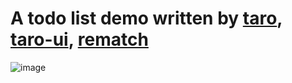 # A todo list demo written by [taro](https://taro.js.org/), [taro-ui](https://taro-ui.aotu.io/), [rematch](https://rematch.gitbooks.io/rematch)

![image](https://user-images.githubusercontent.com/7613160/48965819-6b423480-efff-11e8-99c8-761470c76670.png)
